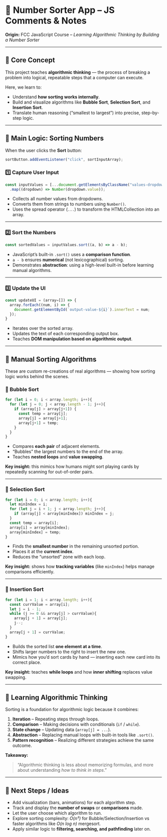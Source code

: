 # 🔢 Number Sorter App – JS Comments & Notes

**Origin:** FCC JavaScript Course – *Learning Algorithmic Thinking by Building a Number Sorter*

---

## 🧩 Core Concept

This project teaches **algorithmic thinking** — the process of breaking a problem into logical, repeatable steps that a computer can execute.

Here, we learn to:
- Understand **how sorting works internally**.
- Build and visualize algorithms like **Bubble Sort**, **Selection Sort**, and **Insertion Sort**.
- Translate human reasoning (“smallest to largest”) into precise, step-by-step logic.

---

## 🧠 Main Logic: Sorting Numbers

When the user clicks the **Sort** button:
```js
sortButton.addEventListener("click", sortInputArray);
```

### 1️⃣ Capture User Input
```js
const inputValues = [...document.getElementsByClassName("values-dropdown")]
  .map((dropdown) => Number(dropdown.value));
```
- Collects all number values from dropdowns.
- Converts them from strings to numbers using `Number()`.
- Uses the spread operator (`...`) to transform the HTMLCollection into an array.

---

### 2️⃣ Sort the Numbers
```js
const sortedValues = inputValues.sort((a, b) => a - b);
```
- JavaScript’s built-in `.sort()` uses a **comparison function**.
- `a - b` ensures **numerical** (not lexicographical) sorting.
- Demonstrates **abstraction**: using a high-level built-in before learning manual algorithms.

---

### 3️⃣ Update the UI
```js
const updateUI = (array=[]) => {
  array.forEach((num, i) => {
    document.getElementById(`output-value-${i}`).innerText = num;
  });
}
```
- Iterates over the sorted array.
- Updates the text of each corresponding output box.
- Teaches **DOM manipulation based on algorithmic output**.

---

## 🧮 Manual Sorting Algorithms

These are custom re-creations of real algorithms — showing how sorting logic works behind the scenes.

### 🔁 Bubble Sort
```js
for (let i = 0; i < array.length; i++){
  for (let j = 0; j < array.length - 1; j++){
    if (array[j] > array[j+1]) {
      const temp = array[j];
      array[j] = array[j+1];
      array[j+1] = temp;
    }
  }
}
```
- Compares **each pair** of adjacent elements.
- “Bubbles” the largest numbers to the end of the array.
- Teaches **nested loops** and **value swapping**.

**Key insight:** this mimics how humans might sort playing cards by repeatedly scanning for out-of-order pairs.

---

### 🧩 Selection Sort
```js
for (let i = 0; i < array.length; i++){
  let minIndex = i;
  for (let j = i + 1; j < array.length; j++){
    if (array[j] < array[minIndex]) minIndex = j;
  }
  const temp = array[i];
  array[i] = array[minIndex];
  array[minIndex] = temp;
}
```
- Finds the **smallest number** in the remaining unsorted portion.
- Places it at the **current index**.
- Reduces the “unsorted” zone with each loop.

**Key insight:** shows how **tracking variables** (like `minIndex`) helps manage comparisons efficiently.

---

### 🧱 Insertion Sort
```js
for (let i = 1; i < array.length; i++){
  const currValue = array[i];
  let j = i - 1;
  while (j >= 0 && array[j] > currValue){
    array[j + 1] = array[j];
    j--;
  }
  array[j + 1] = currValue;
}
```
- Builds the sorted list **one element at a time**.
- Shifts larger numbers to the right to insert the new one.
- Mimics how you’d sort cards by hand — inserting each new card into its correct place.

**Key insight:** teaches **while loops** and how **inner shifting** replaces value swapping.

---

## 🧠 Learning Algorithmic Thinking

Sorting is a foundation for algorithmic logic because it combines:
1. **Iteration** – Repeating steps through loops.  
2. **Comparison** – Making decisions with conditionals (`if` / `while`).  
3. **State change** – Updating data (`array[j] = ...`).  
4. **Abstraction** – Replacing manual loops with built-in tools like `.sort()`.  
5. **Pattern recognition** – Realizing different strategies achieve the same outcome.

**Takeaway:**  
> “Algorithmic thinking is less about memorizing formulas, and more about understanding *how to think in steps*.”

---

## 🧭 Next Steps / Ideas

- Add visualization (bars, animations) for each algorithm step.  
- Track and display the **number of swaps** or **comparisons** made.  
- Let the user choose which algorithm to run.  
- Explore sorting complexity: *O(n²)* for Bubble/Selection/Insertion vs faster algorithms like *O(n log n)* mergesort.  
- Apply similar logic to **filtering, searching, and pathfinding** later on.
